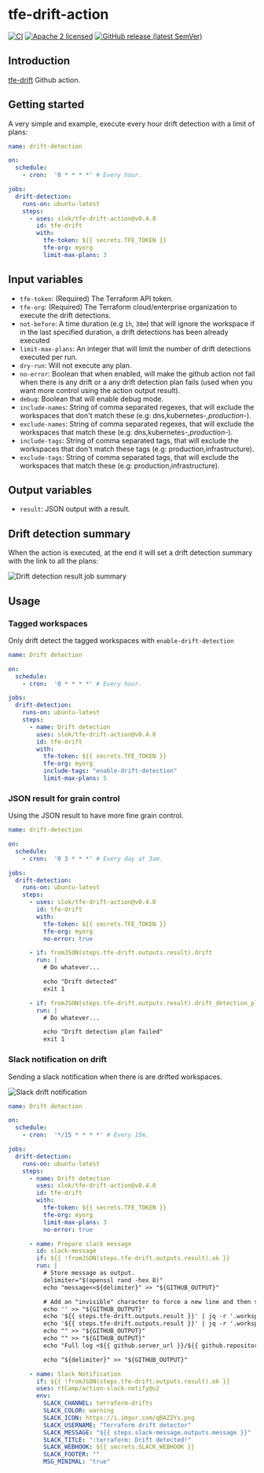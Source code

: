 # tfe-drift-action

[![CI](https://github.com/slok/tfe-drift-action/actions/workflows/ci.yaml/badge.svg?branch=main)](https://github.com/slok/tfe-drift-action/actions/workflows/ci.yaml)
[![Apache 2 licensed](https://img.shields.io/badge/license-Apache2-blue.svg)](https://raw.githubusercontent.com/slok/tfe-drift-action/master/LICENSE)
[![GitHub release (latest SemVer)](https://img.shields.io/github/v/release/slok/tfe-drift-action)](https://github.com/slok/tfe-drift-action/releases/latest)

## Introduction

[tfe-drift] Github action.

## Getting started

A very simple and example, execute every hour drift detection with a limit of plans:

```yaml
name: drift-detection

on:
  schedule:
    - cron:  '0 * * * *' # Every hour.

jobs:
  drift-detection:
    runs-on: ubuntu-latest
    steps:
      - uses: slok/tfe-drift-action@v0.4.0
        id: tfe-drift
        with:
          tfe-token: ${{ secrets.TFE_TOKEN }}
          tfe-org: myorg
          limit-max-plans: 3
```

## Input variables

- `tfe-token`: (Required) The Terraform API token.
- `tfe-org`: (Required) The Terraform cloud/enterprise organization to execute the drift detections.
- `not-before`: A time duration (e.g `1h`, `30m`) that will ignore the workspace if in the last specified duration, a drift detections has been already executed
- `limit-max-plans`: An integer that will limit the number of drift detections executed per run.
- `dry-run`: Will not execute any plan.
- `no-error`: Boolean that when enabled, will make the github action not fail when there is any drift or a any drift detection plan fails (used when you want more control using the action output result).
- `debug`: Boolean that will enable debug mode.
- `include-names`: String of comma separated regexes, that will exclude the workspaces that don't match these (e.g: dns,kubernetes-*,production-*).
- `exclude-names`: String of comma separated regexes, that will exclude the workspaces that match these (e.g: dns,kubernetes-*,production-*).
- `include-tags`: String of comma separated tags, that will exclude the workspaces that don't match these tags (e.g: production,infrastructure).
- `exclude-tags`: String of comma separated tags, that will exclude the workspaces that match these (e.g: production,infrastructure).

## Output variables

- `result`: JSON output with a result.

## Drift detection summary

When the action is executed, at the end it will set a drift detection summary with the link to all the plans:

![Drift detection result job summary](docs/img/job-summary.png)

## Usage

### Tagged workspaces

Only drift detect the tagged workspaces with `enable-drift-detection`

```yaml
name: Drift detection

on:
  schedule:
    - cron:  '0 * * * *' # Every hour.

jobs:
  drift-detection:
    runs-on: ubuntu-latest
    steps:
      - name: Drift detection
        uses: slok/tfe-drift-action@v0.4.0
        id: tfe-drift
        with:
          tfe-token: ${{ secrets.TFE_TOKEN }}
          tfe-org: myorg
          include-tags: "enable-drift-detection"
          limit-max-plans: 5
```

### JSON result for grain control

Using the JSON result to have more fine grain control.

```yaml
name: drift-detection

on:
  schedule:
    - cron:  '0 3 * * *' # Every day at 3am.

jobs:
  drift-detection:
    runs-on: ubuntu-latest
    steps:
      - uses: slok/tfe-drift-action@v0.4.0
        id: tfe-drift
        with:
          tfe-token: ${{ secrets.TFE_TOKEN }}
          tfe-org: myorg
          no-error: true

      - if: fromJSON(steps.tfe-drift.outputs.result).drift
        run: |
          # Do whatever...

          echo "Drift detected"
          exit 1

      - if: fromJSON(steps.tfe-drift.outputs.result).drift_detection_plan_error
        run: |
          # Do whatever...

          echo "Drift detection plan failed"
          exit 1
```

### Slack notification on drift

Sending a slack notification when there is are drifted workspaces.

![Slack drift notification](docs/img/slack.png)

```yaml
name: Drift detection

on:
  schedule:
    - cron:  '*/15 * * * *' # Every 15m.

jobs:
  drift-detection:
    runs-on: ubuntu-latest
    steps:
      - name: Drift detection
        uses: slok/tfe-drift-action@v0.4.0
        id: tfe-drift
        with:
          tfe-token: ${{ secrets.TFE_TOKEN }}
          tfe-org: myorg
          limit-max-plans: 3
          no-error: true

      - name: Prepare slack message
        id: slack-message
        if: ${{ !fromJSON(steps.tfe-drift.outputs.result).ok }}
        run: |
          # Store message as output.
          delimiter="$(openssl rand -hex 8)"
          echo "message<<${delimiter}" >> "${GITHUB_OUTPUT}"

          # Add an "invisible" character to force a new line and then set the information.
          echo '‎' >> "${GITHUB_OUTPUT}"
          echo '${{ steps.tfe-drift.outputs.result }}' | jq -r '.workspaces[] | select(.drift == true) | ":warning: *" + .name + "*: Drift. More information <"+ .drift_detection_run_url + "|here>."'  >> "${GITHUB_OUTPUT}"
          echo '${{ steps.tfe-drift.outputs.result }}' | jq -r '.workspaces[] | select(.drift_detection_plan_error == true) | ":x: *" + .name + "*: Drift detection failed. More information <"+ .drift_detection_run_url + "|here>."'  >> "${GITHUB_OUTPUT}"
          echo "" >> "${GITHUB_OUTPUT}"
          echo "" >> "${GITHUB_OUTPUT}"
          echo "Full log <${{ github.server_url }}/${{ github.repository }}/actions/runs/${{ github.run_id }}|here>." >> "${GITHUB_OUTPUT}"

          echo "${delimiter}" >> "${GITHUB_OUTPUT}"

      - name: Slack Notification
        if: ${{ !fromJSON(steps.tfe-drift.outputs.result).ok }}
        uses: rtCamp/action-slack-notify@v2
        env:
          SLACK_CHANNEL: terraform-drifts
          SLACK_COLOR: warning
          SLACK_ICON: https://i.imgur.com/qBAZZYs.png
          SLACK_USERNAME: "Terraform drift detector"
          SLACK_MESSAGE: "${{ steps.slack-message.outputs.message }}"
          SLACK_TITLE: ":terraform: Drift detected!"
          SLACK_WEBHOOK: ${{ secrets.SLACK_WEBHOOK }}
          SLACK_FOOTER: ""
          MSG_MINIMAL: "true"

```

[tfe-drift]: https://github.com/slok/tfe-drift
